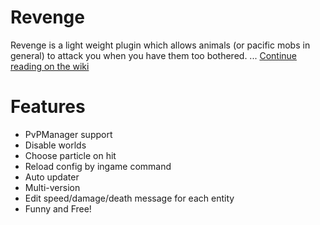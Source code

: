 # Revenge
Revenge is a light weight plugin which allows animals (or pacific mobs in general) to attack you when you have them too bothered. ... <a href="https://github.com/Roytreo28/Revenge/wiki">Continue reading on the wiki</a>

# Features
* PvPManager support
* Disable worlds
* Choose particle on hit
* Reload config by ingame command
* Auto updater
* Multi-version
* Edit speed/damage/death message for each entity
* Funny and Free!
